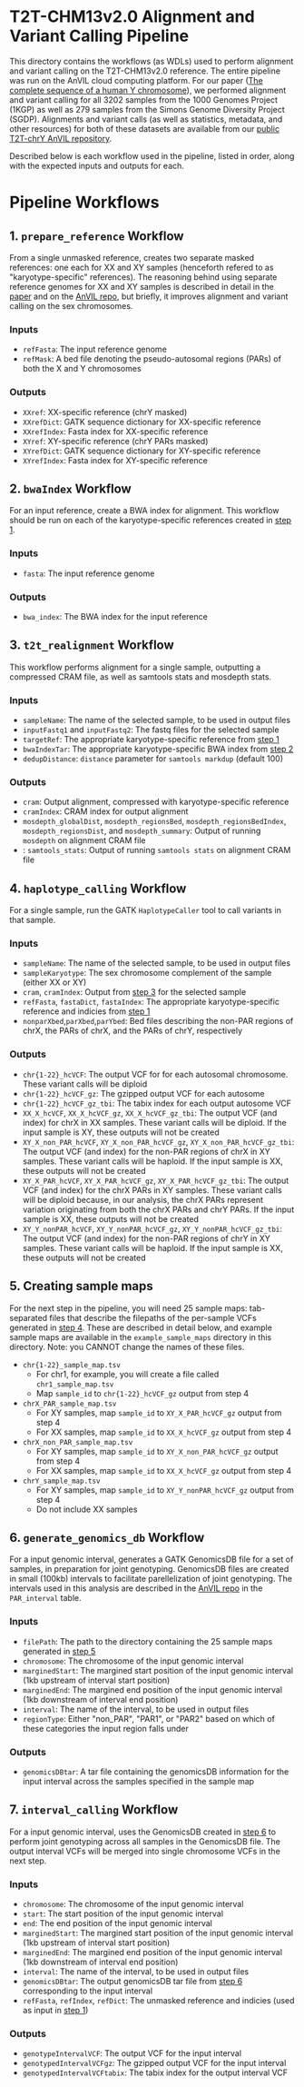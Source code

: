 # T2T-CHM13v2.0 Alignment and Variant Calling Pipeline

This directory contains the workflows (as WDLs) used to perform alignment and variant calling on the T2T-CHM13v2.0 reference. The entire pipeline was run on the AnVIL cloud computing platform. For our paper (<a href="https://doi.org/10.1101/2022.12.01.518724" target="_blank">The complete sequence of a human Y chromosome</a>), we performed alignment and variant calling for all 3202 samples from the 1000 Genomes Project (1KGP) as well as 279 samples from the Simons Genome Diversity Project (SGDP). Alignments and variant calls (as well as statistics, metadata, and other resources) for both of these datasets are available from our <a href="https://anvil.terra.bio/#workspaces/anvil-datastorage/AnVIL_T2T_CHRY" target="_blank">public T2T-chrY AnVIL repository</a>.

Described below is each workflow used in the pipeline, listed in order, along with the expected inputs and outputs for each.

# Pipeline Workflows
## 1. `prepare_reference` Workflow
From a single unmasked reference, creates two separate masked references: one each for XX and XY samples (henceforth refered to as "karyotype-specific" references). The reasoning behind using separate reference genomes for XX and XY samples is described in detail in the <a href="https://doi.org/10.1101/2022.12.01.518724" target="_blank">paper</a> and on the <a href="https://anvil.terra.bio/#workspaces/anvil-datastorage/AnVIL_T2T_CHRY" target="_blank">AnVIL repo</a>, but briefly, it  improves alignment and variant calling on the sex chromosomes.

### Inputs
* `refFasta`: The input reference genome
* `refMask`: A bed file denoting the pseudo-autosomal regions (PARs) of both the X and Y chromosomes

### Outputs
* `XXref`: XX-specific reference (chrY masked)
* `XXrefDict`: GATK sequence dictionary for XX-specific reference
* `XXrefIndex`: Fasta index for XX-specific reference
* `XYref`: XY-specific reference (chrY PARs masked)
* `XYrefDict`: GATK sequence dictionary for XY-specific reference
* `XYrefIndex`: Fasta index for XY-specific reference

## 2. `bwaIndex` Workflow
For an input reference, create a BWA index for alignment. This workflow should be run on each of the karyotype-specific references created in [step 1](#1-prepare_reference-workflow).

### Inputs
* `fasta`: The input reference genome

### Outputs
* `bwa_index`: The BWA index for the input reference

## 3. `t2t_realignment` Workflow
This workflow performs alignment for a single sample, outputting a compressed CRAM file, as well as samtools stats and mosdepth stats.

### Inputs
* `sampleName`: The name of the selected sample, to be used in output files
* `inputFastq1` and `inputFastq2`: The fastq files for the selected sample
* `targetRef`: The appropriate karyotype-specific reference from [step 1](#1-prepare_reference-workflow)
* `bwaIndexTar`: The appropriate karyotype-specific BWA index from [step 2](#2-bwaIndex-workflow)
* `dedupDistance`: `distance` parameter for `samtools markdup` (default 100)

### Outputs
* `cram`: Output alignment, compressed with karyotype-specific reference
* `cramIndex`: CRAM index for output alignment
* `mosdepth_globalDist`, `mosdepth_regionsBed`, `mosdepth_regionsBedIndex`, `mosdepth_regionsDist`, and `mosdepth_summary`: Output of running `mosdepth` on alignment CRAM file
* : `samtools_stats`: Output of running `samtools stats` on alignment CRAM file

## 4. `haplotype_calling` Workflow
For a single sample, run the GATK `HaplotypeCaller` tool to call variants in that sample.

### Inputs
* `sampleName`: The name of the selected sample, to be used in output files
* `sampleKaryotype`: The sex chromosome complement of the sample (either XX or XY)
* `cram`, `cramIndex`: Output from [step 3](#3-t2t_realignment-workflow) for the selected sample
* `refFasta`, `fastaDict`, `fastaIndex`: The appropriate karyotype-specific reference and indicies from [step 1](#1-prepare_reference-workflow)
* `nonparXbed`,`parXbed`,`parYbed`: Bed files describing the non-PAR regions of chrX, the PARs of chrX, and the PARs of chrY, respectively

### Outputs
* `chr{1-22}_hcVCF`: The output VCF for for each autosomal chromosome. These variant calls will be diploid
* `chr{1-22}_hcVCF_gz`: The gzipped output VCF for each autosome
* `chr{1-22}_hcVCF_gz_tbi`: The tabix index for each output autosome VCF
* `XX_X_hcVCF`, `XX_X_hcVCF_gz`, `XX_X_hcVCF_gz_tbi`: The output VCF (and index) for chrX in XX samples. These variant calls will be diploid. If the input sample is XY, these outputs will not be created
* `XY_X_non_PAR_hcVCF`, `XY_X_non_PAR_hcVCF_gz`, `XY_X_non_PAR_hcVCF_gz_tbi`: The output VCF (and index) for the non-PAR regions of chrX in XY samples. These variant calls will be haploid. If the input sample is XX, these outputs will not be created
* `XY_X_PAR_hcVCF`, `XY_X_PAR_hcVCF_gz`, `XY_X_PAR_hcVCF_gz_tbi`: The output VCF (and index) for the chrX PARs in XY samples. These variant calls will be diploid because, in our analysis, the chrX PARs represent variation originating from both the chrX PARs and chrY PARs. If the input sample is XX, these outputs will not be created
* `XY_Y_nonPAR_hcVCF`, `XY_Y_nonPAR_hcVCF_gz`, `XY_Y_nonPAR_hcVCF_gz_tbi`: The output VCF (and index) for the non-PAR regions of chrY in XY samples. These variant calls will be haploid. If the input sample is XX, these outputs will not be created

## 5. Creating sample maps
For the next step in the pipeline, you will need 25 sample maps: tab-separated files that describe the filepaths of the per-sample VCFs generated in [step 4](#4-haplotype_calling-workflow). These are described in detail below, and example sample maps are available in the `example_sample_maps` directory in this directory. Note: you CANNOT change the names of these files.
* `chr{1-22}_sample_map.tsv`
	* For chr1, for example, you will create a file called `chr1_sample_map.tsv`
	* Map `sample_id` to `chr{1-22}_hcVCF_gz` output from step 4
* `chrX_PAR_sample_map.tsv`
	* For XY samples, map `sample_id` to `XY_X_PAR_hcVCF_gz` output from step 4
	* For XX samples, map `sample_id` to `XX_X_hcVCF_gz` output from step 4
* `chrX_non_PAR_sample_map.tsv`
	* For XY samples, map `sample_id` to `XY_X_non_PAR_hcVCF_gz` output from step 4
	* For XX samples, map `sample_id` to `XX_X_hcVCF_gz` output from step 4
* `chrY_sample_map.tsv`
	* For XY samples, map `sample_id` to `XY_Y_nonPAR_hcVCF_gz` output from step 4
	* Do not include XX samples

## 6. `generate_genomics_db` Workflow
For a input genomic interval, generates a GATK GenomicsDB file for a set of samples, in preparation for joint genotyping. GenomicsDB files are created in small (100kb) intervals to facilitate parellelization of joint genotyping. The intervals used in this analysis are described in the <a href="https://anvil.terra.bio/#workspaces/anvil-datastorage/AnVIL_T2T_CHRY" target="_blank">AnVIL repo</a> in the `PAR_interval` table. 

### Inputs
* `filePath`: The path to the directory containing the 25 sample maps generated in [step 5](#5-creating-sample-maps)
* `chromosome`: The chromosome of the input genomic interval
* `marginedStart`: The margined start position of the input genomic interval (1kb upstream of interval start position)
* `marginedEnd`: The margined end position of the input genomic interval (1kb downstream of interval end position)
* `interval`: The name of the interval, to be used in output files
* `regionType`: Either "non_PAR", "PAR1", or "PAR2" based on which of these categories the input region falls under

### Outputs
* `genomicsDBtar`: A tar file containing the genomicsDB information for the input interval across the samples specified in the sample map

## 7. `interval_calling` Workflow
For a input genomic interval, uses the GenomicsDB created in [step 6](#6-generate_genomics_db-workflow) to perform joint genotyping across all samples in the GenomicsDB file. The output interval VCFs will be merged into single chromosome VCFs in the next step.

### Inputs
* `chromosome`: The chromosome of the input genomic interval
* `start`: The start position of the input genomic interval
* `end`: The end position of the input genomic interval
* `marginedStart`: The margined start position of the input genomic interval (1kb upstream of interval start position)
* `marginedEnd`: The margined end position of the input genomic interval (1kb downstream of interval end position)
* `interval`: The name of the interval, to be used in output files
* `genomicsDBtar`: The output genomicsDB tar file from [step 6](#6-generate_genomics_db-workflow) corresponding to the input interval
* `refFasta`, `refIndex`, `refDict`: The unmasked reference and indicies (used as input in [step 1](#1-prepare_reference-workflow))

### Outputs
* `genotypeIntervalVCF`: The output VCF for the input interval
* `genotypedIntervalVCFgz`: The gzipped output VCF for the input interval
* `genotypedIntervalVCFtabix`: The tabix index for the output interval VCF



<!-- 
## 7. `concat_vcfs_chromosome` Workflow
- You should run this workflow with the `PAR_interval_set` data table. This is a bit different than `PAR_interval`.  Instead, it notes all the intervals in `PAR_interval` belonging to each chromosome. You can run the workflow on a single chromosome at a time, or all chromosomes at once (select `Choose existing sets of PAR_interval_sets`).

### Inputs
- `chromosome`: The appropriate column in the data table. This should not need to be changed.
- `indexes`, `VCFs`: The names of the appropriate columns created in Step 6. You'll have to do `this.PAR_intervals.<column_name>`, as `PAR_interval_set` is a set of multiple `PAR_intervals`.
	- Note: You can used the gzipped VCFs for the `VCFs` input.

### Outputs
- The outputs of running this workflow aren't stored in a data frame, but can be added to the `chromosome` data table in a new column, labeled in a similar way to how you labeled the outputs of Steps 5 and 6.

## 8. `recalibration` Workflow
- You should run this workflow with the `chromosome` data table.

### Inputs
- `chromosome`: The appropriate column in the data table. This should not need to be changed.
- `VCF`: This should the be output of Step 7. You will either need to add the output of Step 7 to a new column in the `chromosome` data table, or use an absolute file path here. If you choose to use an absolute file path, you'll need to run each chromosome separately.
- The rest of the inputs are absolute file paths to files Samantha uploaded. You should not need to change these.

### Outputs
- `recalibratedVCF`, `recalibratedVCFgz`, `recalibratedVCFtabix`: The columns in the `chromosome` data table to store the outputs to. As with Steps 5-7, these **SHOULD** be new columns, for whichever set of samples you chose to run.

## 9. `get_pass_records` Workflow
- You should run this workflow with the `chromosome` data table.

### Inputs
- `inputVCFgz`: The name of the appropriate column created in Step 8.

### Outputs
- `pass_bgzip`, `pass_index`, `pass_stats`, `passVCF`:  The columns in the `chromosome` data table to store the outputs to. As with previous steps, these **SHOULD** be new columns, for whichever set of samples you chose to run.
- 
-->

